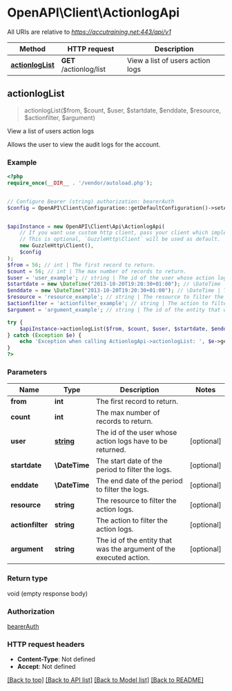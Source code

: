 # OpenAPI\Client\ActionlogApi

All URIs are relative to *https://accutraining.net:443/api/v1*

Method | HTTP request | Description
------------- | ------------- | -------------
[**actionlogList**](ActionlogApi.md#actionlogList) | **GET** /actionlog/list | View a list of users action logs



## actionlogList

> actionlogList($from, $count, $user, $startdate, $enddate, $resource, $actionfilter, $argument)

View a list of users action logs

Allows the user to view the audit logs for the account.

### Example

```php
<?php
require_once(__DIR__ . '/vendor/autoload.php');


// Configure Bearer (string) authorization: bearerAuth
$config = OpenAPI\Client\Configuration::getDefaultConfiguration()->setAccessToken('YOUR_ACCESS_TOKEN');


$apiInstance = new OpenAPI\Client\Api\ActionlogApi(
    // If you want use custom http client, pass your client which implements `GuzzleHttp\ClientInterface`.
    // This is optional, `GuzzleHttp\Client` will be used as default.
    new GuzzleHttp\Client(),
    $config
);
$from = 56; // int | The first record to return.
$count = 56; // int | The max number of records to return.
$user = 'user_example'; // string | The id of the user whose action logs have to be returned.
$startdate = new \DateTime("2013-10-20T19:20:30+01:00"); // \DateTime | The start date of the period to filter the logs.
$enddate = new \DateTime("2013-10-20T19:20:30+01:00"); // \DateTime | The end date of the period to filter the logs.
$resource = 'resource_example'; // string | The resource to filter the action logs.
$actionfilter = 'actionfilter_example'; // string | The action to filter the action logs.
$argument = 'argument_example'; // string | The id of the entity that was the argument of the executed action.

try {
    $apiInstance->actionlogList($from, $count, $user, $startdate, $enddate, $resource, $actionfilter, $argument);
} catch (Exception $e) {
    echo 'Exception when calling ActionlogApi->actionlogList: ', $e->getMessage(), PHP_EOL;
}
?>
```

### Parameters


Name | Type | Description  | Notes
------------- | ------------- | ------------- | -------------
 **from** | **int**| The first record to return. |
 **count** | **int**| The max number of records to return. |
 **user** | [**string**](../Model/.md)| The id of the user whose action logs have to be returned. | [optional]
 **startdate** | **\DateTime**| The start date of the period to filter the logs. | [optional]
 **enddate** | **\DateTime**| The end date of the period to filter the logs. | [optional]
 **resource** | **string**| The resource to filter the action logs. | [optional]
 **actionfilter** | **string**| The action to filter the action logs. | [optional]
 **argument** | **string**| The id of the entity that was the argument of the executed action. | [optional]

### Return type

void (empty response body)

### Authorization

[bearerAuth](../../README.md#bearerAuth)

### HTTP request headers

- **Content-Type**: Not defined
- **Accept**: Not defined

[[Back to top]](#) [[Back to API list]](../../README.md#documentation-for-api-endpoints)
[[Back to Model list]](../../README.md#documentation-for-models)
[[Back to README]](../../README.md)

